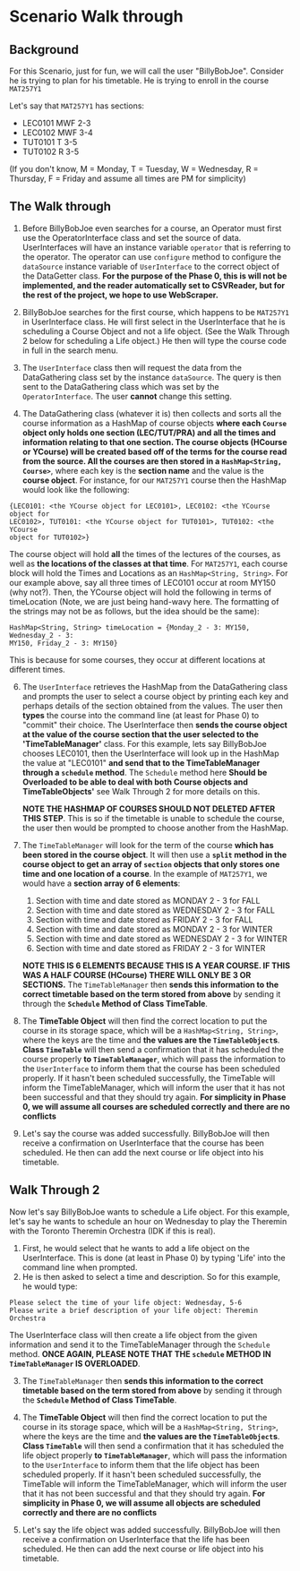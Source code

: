 # Scenario Walk through
## Background
For this Scenario, just for fun, we will call the user "BillyBobJoe". 
Consider he is trying to plan for his timetable. He is trying to enroll in 
the course `MAT257Y1`

Let's say that `MAT257Y1` has sections:
* LEC0101 MWF 2-3
* LEC0102 MWF 3-4
* TUT0101 T 3-5
* TUT0102 R 3-5

(If you don't know, M = Monday, T = Tuesday, W = Wednesday, R = Thursday, 
F = Friday and assume all times are PM for simplicity)

## The Walk through
1. Before BillyBobJoe even searches for a course, an Operator must first use 
   the OperatorInterface class and set the source of data. UserInterfaces 
   will have an instance variable `operator` that is referring to the 
   operator. The operator can use `configure` method to configure the 
   `dataSource` instance variable of `UserInterface` to the correct object 
   of the DataGetter class. **For the purpose of the Phase 0, this is 
   will not be implemented, and the reader automatically set to CSVReader, but 
   for the rest of the project, we hope to use WebScraper.**

2. BillyBobJoe searches for the first course, which happens to be `MAT257Y1` in 
   UserInterface class. He will first select in the UserInterface that he is 
   scheduling a Course Object and not a life object. (See the Walk Through 2 
   below for scheduling a Life object.) He then will type the course code in 
   full in the search menu.

3. The `UserInterface` class then will request the data from the DataGathering 
   class set by the instance `dataSource`. The query is then sent to the 
   DataGathering class which was set by the `OperatorInterface`. The user 
   **cannot** change this setting.

4. The DataGathering class (whatever it is) then collects and sorts all the
   course information as a HashMap of course objects **where each `Course` 
   object only holds one section (LEC/TUT/PRA) and all the times and 
   information relating to that one section. The course objects (HCourse or 
   YCourse) will be created based off of the terms for the course read from 
   the source. All the courses are then stored in a `HashMap<String, 
   Course>`**, where each key is the **section name** and the value is the 
   **course object**. For instance, for our `MAT257Y1` course then the 
   HashMap would look like the following:
```
{LEC0101: <the YCourse object for LEC0101>, LEC0102: <the YCourse object for 
LEC0102>, TUT0101: <the YCourse object for TUT0101>, TUT0102: <the YCourse 
object for TUT0102>}
```
   The course object will hold **all** the times of the lectures of the 
   courses, as well as **the locations of the classes at that time**. For 
   `MAT257Y1`, each course block will hold the Times and Locations as an 
   `HashMap<String, String>`. For our example above, say all three times of 
   LEC0101 occur at room MY150 (why not?). Then, the YCourse object will 
   hold the following in terms of timeLocation (Note, we are just being 
   hand-wavy here. The formatting of the strings may not be as follows, but 
   the idea should be the same):
```
HashMap<String, String> timeLocation = {Monday_2 - 3: MY150, Wednesday_2 - 3: 
MY150, Friday_2 - 3: MY150}
```
   This is because for some courses, they occur at different locations at 
   different times.  

6. The `UserInterface` retrieves the HashMap from the DataGathering class and 
   prompts the user to select a course object by printing each key and 
   perhaps details of the section obtained from the values. The user then 
   **types** the course into the command line (at least for Phase 0) to 
   "commit" their choice. The UserInterface then **sends the course object 
   at the value of the course section that the user selected to the 
   'TimeTableManager'** class. For this example, lets say BillyBobJoe 
   chooses LEC0101, then the UserInterface will look up in the HashMap the 
   value at "LEC0101" **and send that to the TimeTableManager through a 
   `schedule` method**. The `Schedule` method here **Should be Overloaded to 
   be able to deal with both Course objects and TimeTableObjects'** see Walk 
   Through 2 for more details on this.
    
   **NOTE THE HASHMAP OF COURSES SHOULD NOT DELETED AFTER 
   THIS STEP**. This is so if the timetable is unable to schedule the course,
   the user then would be prompted to choose another from the HashMap.

7. The `TimeTableManager` will look for the term of the course **which has 
   been stored in the course object**. It will then use a **`split` method 
   in the course object to get an array of `section` objects that only 
   stores one time and one location of a course**. In the example of 
   `MAT257Y1`, we would have a **section array of 6 elements**:
   1. Section with time and date stored as MONDAY 2 - 3 for FALL 
   2. Section with time and date stored as WEDNESDAY 2 - 3 for FALL
   3. Section with time and date stored as FRIDAY 2 - 3 for FALL
   4. Section with time and date stored as MONDAY 2 - 3 for WINTER
   5. Section with time and date stored as WEDNESDAY 2 - 3 for WINTER
   6. Section with time and date stored as FRIDAY 2 - 3 for WINTER
   
   **NOTE THIS IS 6 ELEMENTS BECAUSE THIS IS A YEAR COURSE. IF THIS WAS A HALF 
   COURSE (HCourse) THERE WILL ONLY BE 3 OR SECTIONS.**
   The `TimeTableManager` then **sends this information to the correct 
timetable based on the term stored from above** by sending it through the 
   **`Schedule` Method of Class TimeTable**.

8. The **TimeTable Object** will then find the correct location to put the 
   course in its storage space, which will be a `HashMap<String, String>`, 
   where the keys are the time and **the values are the `TimeTableObject`s**.
   **Class `TimeTable`** will then send a confirmation that it has scheduled the 
   course properly **to `TimeTableManager`**, which will pass the information to 
   the `UserInterface` to inform them that the course has been scheduled 
   properly. If it hasn't been scheduled successfully, the TimeTable will 
   inform the TimeTableManager, which will inform the user that it has not 
   been successful and that they should try again. **For simplicity in Phase 
   0, we will assume all courses are scheduled correctly and there are no 
   conflicts**

9. Let's say the course was added successfully. BillyBobJoe will then receive a 
   confirmation on UserInterface that the course has been scheduled. He then 
   can add the next course or life object into his timetable.

## Walk Through 2
Now let's say BillyBobJoe wants to schedule a Life object. For this example, 
let's say he wants to schedule an hour on Wednesday to play the Theremin 
with the Toronto Theremin Orchestra (IDK if this is real).
1. First, he would select that he wants to add a life object on the 
   UserInterface. This is done (at least in Phase 0) by typing 'Life' into 
   the command line when prompted.
2. He is then asked to select a time and description. So for this example, 
   he would type:
```
Please select the time of your life object: Wednesday, 5-6
Please write a brief description of your life object: Theremin Orchestra
```
   The UserInterface class will then create a life object from the given 
   information and send it to the TimeTableManager through the `Schedule` 
   method. **ONCE AGAIN, PLEASE NOTE THAT THE `schedule` METHOD IN 
   `TimeTableManager` IS OVERLOADED**.

3. The `TimeTableManager` then **sends this information to the correct 
   timetable based on the term stored from above** by sending it through the 
   **`Schedule` Method of Class TimeTable**. 
4. The **TimeTable Object** will then find the correct location to put the 
   course in its storage space, which will be a `HashMap<String, String>`, 
   where the keys are the time and **the values are the `TimeTableObject`s**.
   **Class `TimeTable`** will then send a confirmation that it has scheduled 
   the life object properly **to `TimeTableManager`**, which will pass the 
   information to the `UserInterface` to inform them that the life object has 
   been scheduled properly. If it hasn't been scheduled successfully, the 
   TimeTable will inform the TimeTableManager, which will inform the user 
   that it has not been successful and that they should try again. **For 
   simplicity in Phase 0, we will assume all objects are scheduled correctly 
   and there are no conflicts**

5. Let's say the life object was added successfully. BillyBobJoe will then 
   receive a confirmation on UserInterface that the life has been scheduled. He 
   then can add the next course or life object into his timetable.
